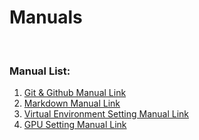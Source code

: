 # Manuals
<br>

### Manual List:
1. [Git & Github Manual Link](https://github.com/jonghy92/Manuals/blob/main/github_manual.md)
2. [Markdown Manual Link](https://github.com/jonghy92/Manuals/blob/main/markdown_manual.md)
3. [Virtual Environment Setting Manual Link](https://github.com/jonghy92/Manuals/blob/main/virtual_env_manual.md)
4. [GPU Setting Manual Link](https://github.com/jonghy92/Manuals/blob/main/gpu_setting_manual.md)